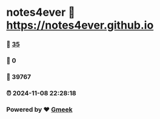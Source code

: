 # notes4ever :link: https://notes4ever.github.io 
### :page_facing_up: [35](https://notes4ever.github.io/tag.html) 
### :speech_balloon: 0 
### :hibiscus: 39767 
### :alarm_clock: 2024-11-08 22:28:18 
### Powered by :heart: [Gmeek](https://github.com/Meekdai/Gmeek)
